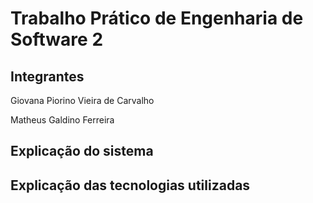# **Trabalho Prático de Engenharia de Software 2**
## Integrantes
Giovana Piorino Vieira de Carvalho 

Matheus Galdino Ferreira

## Explicação do sistema


## Explicação das tecnologias utilizadas
